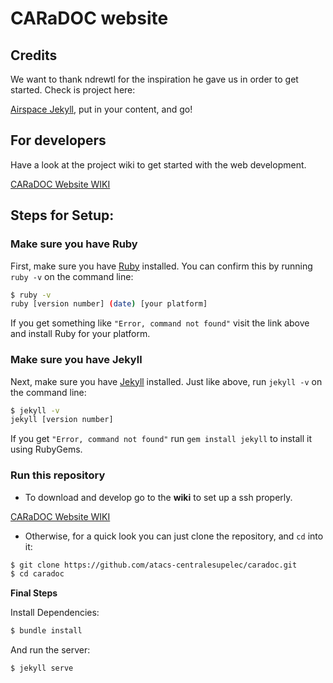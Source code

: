 # CARaDOC website

## Credits

We want to thank ndrewtl for the inspiration he gave us in order to get started. Check is project here:

[Airspace Jekyll](https://github.com/ndrewtl/airspace-jekyll/fork), put in your content, and go!

## For developers

Have a look at the project wiki to get started with the web development.

[CARaDOC Website WIKI](https://github.com/atacs-centralesupelec/caradoc/wiki)

## Steps for Setup:

### Make sure you have Ruby

First, make sure you have [Ruby](https://www.ruby-lang.org/en/) installed. You can confirm this by running `ruby -v` on the command line:

```sh
$ ruby -v
ruby [version number] (date) [your platform]
```

If you get something like `"Error, command not found"` visit the link above and install Ruby for your platform.


### Make sure you have Jekyll

Next, make sure you have [Jekyll](https://jekyllrb.com/) installed. Just like above, run `jekyll -v` on the command line:

```sh
$ jekyll -v
jekyll [version number]
```
If you get `"Error, command not found"` run `gem install jekyll` to install it using RubyGems.

### Run this repository
- To download and develop go to the **wiki** to set up a ssh properly.

[CARaDOC Website WIKI](https://github.com/atacs-centralesupelec/caradoc/wiki)

- Otherwise, for a quick look you can just clone the repository, and `cd` into it:
```sh
$ git clone https://github.com/atacs-centralesupelec/caradoc.git
$ cd caradoc
```

**Final Steps**

Install Dependencies:
```sh
$ bundle install
```

And run the server:
```sh
$ jekyll serve
```


